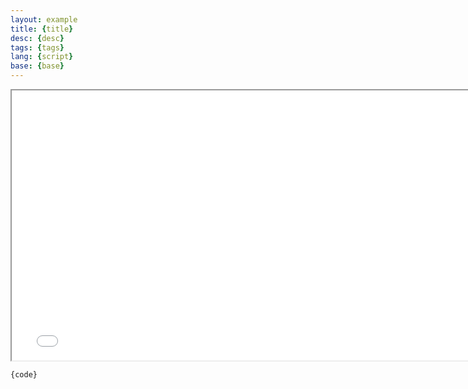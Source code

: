 ```yaml
---
layout: example
title: {title}
desc: {desc}
tags: {tags}
lang: {script}
base: {base}
---
```


<div class="text-center">
  <div class="cart-frame">
    <iframe id="cart" src="{{{{ site.baseurl }}}}/examples/{base}/{script}/index.html" title="Example cart"
  width="768" height="432"></iframe>
  </div>
</div>

<div class="input-group">
  <pre><code class="code language-{script}">{code}</code></pre>
</div>
